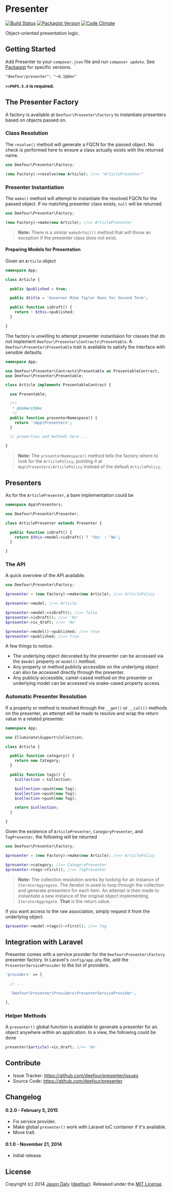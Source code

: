 # Presenter

[![Build Status](https://travis-ci.org/deefour/presenter.svg)](https://travis-ci.org/deefour/presenter)
[![Packagist Version](http://img.shields.io/packagist/v/deefour/presenter.svg)](https://packagist.org/packages/deefour/presenter)
[![Code Climate](https://codeclimate.com/github/deefour/presenter/badges/gpa.svg)](https://codeclimate.com/github/deefour/presenter)

Object-oriented presentation logic.

## Getting Started

Add Presenter to your `composer.json` file and run `composer update`. See [Packagist](https://packagist.org/packages/deefour/presenter) for specific versions.

```
"deefour/presenter": "~0.1@dev"
```

**`>=PHP5.5.0` is required.**

## The Presenter Factory

A factory is available at `Deefour\Presenter\Factory` to instantiate presenters based on objects passed on.

### Class Resolution

The `resolve()` method will generate a FQCN for the passed object. No check is performed here to ensure a class actually exists with the returned name.

```php
use Deefour\Presenter\Factory;

(new Factory)->resolve(new Article); //=> "ArticlePresenter"
```

### Presenter Instantiation

The `make()` method will attempt to instantiate the resolved FQCN for the passed object. If no matching presenter class exists, `null` will be returned.

```php
use Deefour\Presenter\Factory;

(new Factory)->make(new Article); //=> ArticlePresenter
```

> **Note:** There is a similar `makeOrFail()` method that will throw an exception if the presenter class does not exist.

#### Preparing Models for Presentation

Given an `Article` object

```php
namespace App;

class Article {

  public $published = true;

  public $title = 'Governor Mike Taylor Runs for Second Term';

  public function isDraft() {
    return ! $this->published;
  }

}
```

The factory is unwilling to attempt presenter instantiaion for classes that do not implement `Deefour\Presenter\Contracts\Presentable`. A `Deefour\Presenter\Presentable` trait is available to satisfy the interface with sensible defaults.

```php
namespace App;

use Deefour\Presenter\Contracts\Presentable as PresentableContract;
use Deefour\Presenter\Presentable;

class Article implements PresentableContract {

  use Presentable;

  /**
   * @inheritdoc
   */
  public function presenterNamespace() {
    return '\App\Presenters';
  }

  // properties and methods here ...

}
```

> **Note:** The `presenterNamespace()` method tells the factory where to look for the `ArticlePolicy`, pointing it at `App\Presenters\ArticlePolicy` instead of the default `ArticlePolicy`.

## Presenters

As for the `ArticlePresenter`, a bare implementation could be

```php
namespace App\Presenters;

use Deefour\Presenter\Presenter;

class ArticlePresenter extends Presenter {

  public function isDraft() {
    return $this->model->isDraft() ? 'Yes' : 'No';
  }

}

```

### The API

A quick overview of the API available.

```php
use Deefour\Presenter\Factory;

$presenter = (new Factory)->make(new Article); //=> ArticlePolicy

$presenter->model; //=> Article

$presenter->model->isDraft(); //=> false
$presenter->isDraft(); //=> 'No'
$presenter->is_draft; //=> 'No'

$presenter->model()->published; //=> true
$presenter->published; //=> true
```

A few things to notice:

 - The underlying object decorated by the presenter can be accessed via the `$model` property or `model()` method.
 - Any property or method publicly accessible on the underlying object can also be accessed directly through the presenter.
 - Any publicly accessible, camel-cased method on the presenter or underlying model can be accessed via snake-cased property access.

### Automatic Presenter Resolution

If a property or method is resolved through the `__get()` or `__call()` methods on the presenter, an attempt will be made to resolve and wrap the return value in a related presenter.

```php
namespace App;

use Illuminate\Support\Collection;

class Article {

  public function category() {
    return new Category;
  }

  public function tags() {
    $collection = Collection;

    $collection->push(new Tag);
    $collection->push(new Tag);
    $collection->push(new Tag);

    return $collection;
  }

}
```

Given the existence of `ArticlePresenter`, `CategoryPresenter`, and `TagPresenter`, the following will be returned

```php
use Deefour\Presenter\Factory;

$presenter = (new Factory)->make(new Article); //=> ArticlePolicy

$presenter->category; //=> CategoryPresenter
$presenter->tags->first(); //=> TagPresenter
```

> **Note:** The collection resolution works by looking for an instance of `IteratorAggregate`. The iterator is used to loop through the collection and generate presenters for each item. An attempt is then made to instantiate a new instance of the original object implementing `IteratorAggregate`. **That** is the return value.

If you want access to the raw association, simply request it from the underlying object.

```php
$presenter->model->tags()->first(); //=> Tag
```

## Integration with Laravel

Presenter comes with a service provider for the `Deefour\Presenter\Factory` presenter factory. In Laravel's `config/app.php` file, add the `PresenterServiceProvider` to the list of providers.

```php
'providers' => [

  // ...

  'Deefour\Presenter\Providers\PresenterServiceProvider',

],
```

### Helper Methods

A `presenter()`  global function is available to generate a presenter for an object anywhere within an application. In a view, the following could be done

```php
presenter($article)->is_draft; //=> 'No'
```

## Contribute

- Issue Tracker: https://github.com/deefour/presenter/issues
- Source Code: https://github.com/deefour/presenter

## Changelog

#### 0.2.0 - February 5, 2015

 - Fix service provider.
 - Make global `presenter()` work with Laravel IoC container if it's available.
 - Move trait.

#### 0.1.0 - November 21, 2014

 - Initial release.

## License

Copyright (c) 2014 [Jason Daly](http://www.deefour.me) ([deefour](https://github.com/deefour)). Released under the [MIT License](http://deefour.mit-license.org/).

